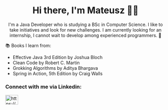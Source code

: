 <h1 align="center">Hi there, I'm Mateusz 👋🏻</h1>
<p align="center">I'm a Java Developer who is studying a BSc in Computer Science. I like to take initiatives and look for new challenges. I am currently looking for an internship, I cannot wait to develop among experienced programmers. 🚀</p>

📚 Books I learn from:
 -  Effective Java 3rd Edition by Joshua Bloch 
 -  Clean Code by Robert C. Martin 
 -  Grokking Algorithms by Aditya Bhargava
 -  Spring in Action, 5th Edition by Craig Walls

<h3 align="left">Connect with me via Linkedin:</h3>
<p align="left">
<a href="https://linkedin.com/in/https://www.linkedin.com/in/mmilewczyk/" target="blank"><img align="center" src="https://cdn.jsdelivr.net/npm/simple-icons@3.0.1/icons/linkedin.svg" alt="https://www.linkedin.com/in/mmilewczyk/" height="30" width="40" /></a>
</p>
